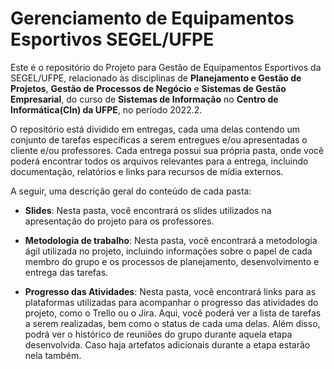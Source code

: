 # Gerenciamento de Equipamentos Esportivos SEGEL/UFPE

Este é o repositório do Projeto para Gestão de Equipamentos Esportivos da SEGEL/UFPE, relacionado às disciplinas de **Planejamento e Gestão de Projetos**, **Gestão de Processos de Negócio** e **Sistemas de Gestão Empresarial**, do curso de **Sistemas de Informação** no **Centro de Informática(CIn) da UFPE**, no período 2022.2.

O repositório está dividido em entregas, cada uma delas contendo um conjunto de tarefas específicas a serem entregues e/ou apresentadas o cliente e/ou professores. Cada entrega possui sua própria pasta, onde você poderá encontrar todos os arquivos relevantes para a entrega, incluindo documentação, relatórios e links para recursos de mídia externos.

A seguir, uma descrição geral do conteúdo de cada pasta:

- **Slides**: Nesta pasta, você encontrará os slides utilizados na apresentação do projeto para os professores.

- **Metodologia de trabalho**: Nesta pasta, você encontrará a metodologia ágil utilizada no projeto, incluindo informações sobre o papel de cada membro do grupo e os processos de planejamento, desenvolvimento e entrega das tarefas.

- **Progresso das Atividades**: Nesta pasta, você encontrará links para as plataformas utilizadas para acompanhar o progresso das atividades do projeto, como o Trello ou o Jira. Aqui, você poderá ver a lista de tarefas a serem realizadas, bem como o status de cada uma delas. Além disso, podrá ver o histórico de reuniões do grupo durante aquela etapa desenvolvida. Caso haja artefatos adicionais durante a etapa estarão nela também.
